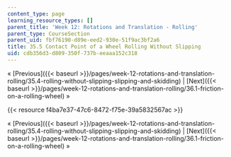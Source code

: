 ```yaml
---
content_type: page
learning_resource_types: []
parent_title: 'Week 12: Rotations and Translation - Rolling'
parent_type: CourseSection
parent_uid: fbf76190-d89e-eed2-930e-51f9ac3bf2a6
title: 35.5 Contact Point of a Wheel Rolling Without Slipping
uid: cdb356d3-d809-350f-737b-eeaaa152c318
---
```


« [Previous]({{< baseurl >}}/pages/week-12-rotations-and-translation-rolling/35.4-rolling-without-slipping-slipping-and-skidding) | [Next]({{< baseurl >}}/pages/week-12-rotations-and-translation-rolling/36.1-friction-on-a-rolling-wheel) »

{{< resource f4ba7e37-47c6-8472-f75e-39a5832567ac >}}

« [Previous]({{< baseurl >}}/pages/week-12-rotations-and-translation-rolling/35.4-rolling-without-slipping-slipping-and-skidding) | [Next]({{< baseurl >}}/pages/week-12-rotations-and-translation-rolling/36.1-friction-on-a-rolling-wheel) »